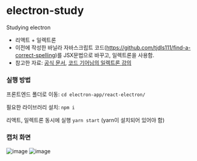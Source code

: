 # electron-study
Studying electron

- 리액트 + 일렉트론
- 이전에 작성한 바닐라 자바스크립트 코드(https://github.com/tjdls111/find-a-correct-spelling)를 JSX문법으로 바꾸고, 일렉트론을 사용함.
- 참고한 자료: [공식 문서](https://www.electronjs.org/docs/latest/tutorial/process-model), [코드 기어님의 일렉트론 강의](https://codegear.tistory.com/10)

### 실행 방법
프론트엔드 폴더로 이동: `cd electron-app/react-electron/`

필요한 라이브러리 설치: `npm i`

리액트, 일렉트론 동시에 실행  `yarn start` (yarn이 설치되어 있어야 함)

### 캡처 화면
![image](https://user-images.githubusercontent.com/68271159/163135968-df728895-bc52-46e2-8d82-7a972275cef6.png)
![image](https://user-images.githubusercontent.com/68271159/163136050-1f361ded-f894-4c0f-b65a-16c703156d7b.png)
